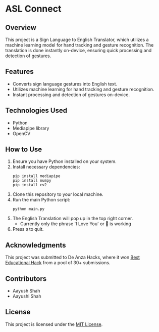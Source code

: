 # ASL Connect

## Overview
This project is a Sign Language to English Translator, which utilizes a machine learning model for hand tracking and gesture recognition. The translation is done instantly on-device, ensuring quick processing and detection of gestures. 

## Features
- Converts sign language gestures into English text.
- Utilizes machine learning for hand tracking and gesture recognition.
- Instant processing and detection of gestures on-device.

## Technologies Used
- Python
- Mediapipe library
- OpenCV

## How to Use
1. Ensure you have Python installed on your system.
2. Install necessary dependencies:
    ```
    pip install mediapipe
    pip install numpy
    pip install cv2
    ```
3. Clone this repository to your local machine.
4. Run the main Python script:
    ```
    python main.py
    ```
5. The English Translation will pop up in the top right corner.
    - Currently only the phrase 'I Love You' or 🤟 is working
6. Press `Q` to quit.

## Acknowledgments
This project was submitted to De Anza Hacks, where it won [Best Educational Hack](https://devpost.com/software/aslconnect) from a pool of 30+ submissions. 

## Contributors
- Aayush Shah
- Aayushi Shah

## License
This project is licensed under the [MIT License](LICENSE).
